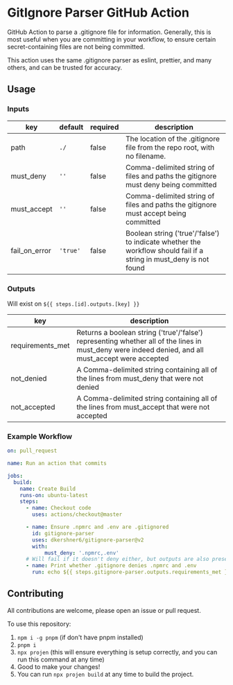 # GitIgnore Parser GitHub Action

GitHub Action to parse a .gitignore file for information. Generally, this is most useful when you are committing in your workflow, to ensure certain secret-containing files are not being committed.

This action uses the same .gitignore parser as eslint, prettier, and many others, and can be trusted for accuracy.

## Usage

### Inputs

| key | default | required | description |
|-----|---------|----------|-------------|
| path | `./` | false | The location of the .gitignore file from the repo root, with no filename. |
| must_deny | `''` | false | Comma-delimited string of files and paths the gitignore must deny being committed |
| must_accept | `''` | false | Comma-delimited string of files and paths the gitignore must accept being committed |
| fail_on_error | `'true'` | false | Boolean string ('true'/'false') to indicate whether the workflow should fail if a string in must_deny is not found |

### Outputs

Will exist on `${{ steps.[id].outputs.[key] }}`

| key | description |
|-----|-------------|
| requirements_met | Returns a boolean string ('true'/'false') representing whether all of the lines in must_deny were indeed denied, and all must_accept were accepted |
| not_denied | A Comma-delimited string containing all of the lines from must_deny that were not denied |
| not_accepted | A Comma-delimited string containing all of the lines from must_accept that were not accepted |

### Example Workflow

```yaml
on: pull_request

name: Run an action that commits

jobs:
  build:
    name: Create Build
    runs-on: ubuntu-latest
    steps:
      - name: Checkout code
        uses: actions/checkout@master

      - name: Ensure .npmrc and .env are .gitignored
        id: gitignore-parser
        uses: dkershner6/gitignore-parser@v2
        with:
            must_deny: '.npmrc,.env'
      # Will fail if it doesn't deny either, but outputs are also present
      - name: Print whether .gitignore denies .npmrc and .env
        run: echo ${{ steps.gitignore-parser.outputs.requirements_met }}
```

## Contributing

All contributions are welcome, please open an issue or pull request.

To use this repository:
1. `npm i -g pnpm` (if don't have pnpm installed)
2. `pnpm i`
3. `npx projen` (this will ensure everything is setup correctly, and you can run this command at any time)
4. Good to make your changes!
5. You can run `npx projen build` at any time to build the project.